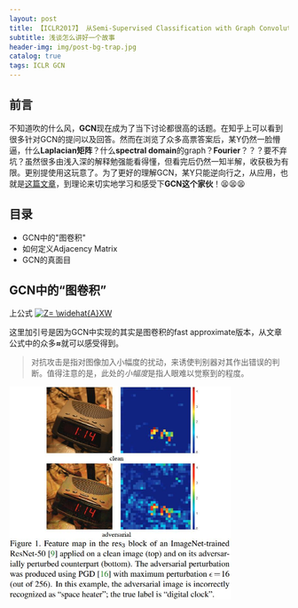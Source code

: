 ```yaml
---
layout: post
title: 【ICLR2017】 从Semi-Supervised Classification with Graph Convolutional Networks谈如何使用GCN
subtitle: 浅谈怎么讲好一个故事
header-img: img/post-bg-trap.jpg 
catalog: true
tags: ICLR GCN
---
```


## 前言
不知道吹的什么风，<strong>GCN</strong>现在成为了当下讨论都很高的话题。在知乎上可以看到很多针对GCN的提问以及回答。然而在浏览了众多高票答案后，某Y仍然一脸懵逼，什么<strong>Laplacian矩阵</strong>？什么<strong>spectral domain</strong>的graph？<strong>Fourier</strong>？？？要不弃坑？虽然很多由浅入深的解释勉强能看得懂，但看完后仍然一知半解，收获极为有限。更别提使用这玩意了。为了更好的理解GCN，某Y只能逆向行之，从应用，也就是[这篇文章](https://openreview.net/pdf?id=SJU4ayYgl)，到理论来切实地学习和感受下<strong>GCN这个家伙</strong>！😫😫😫

## 目录
* GCN中的"图卷积"
* 如何定义Adjacency Matrix
* GCN的真面目

## GCN中的“图卷积”
上公式
<a href="https://www.codecogs.com/eqnedit.php?latex=Z=&space;\widehat{A}XW" target="_blank"><img src="https://latex.codecogs.com/gif.latex?Z=&space;\widehat{A}XW" title="Z= \widehat{A}XW" /></a>

这里加引号是因为GCN中实现的其实是图卷积的fast approximate版本，从文章公式中的众多<strong>≈</strong>就可以感受得到。


<blockquote>对抗攻击是指对图像加入小幅度的扰动，来诱使判别器对其作出错误的判断。值得注意的是，此处的<em>小幅度</em>是指人眼难以觉察到的程度。</blockquote>
<img src="/img/post-fd-example.jpg" width="400"/>
